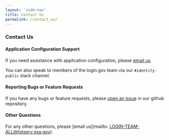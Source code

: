 ```yaml
---
layout: 'side-nav'
title: Contact Us
permalink: /contact_us/
---
```


### Contact Us

#### Application Configuration Support

If you need assistance with application configuration, please [email us](mailto:developers@login.gov).

You can also speak to members of the login.gov team via our `#identity-public` slack channel.

#### Reporting Bugs or Feature Requests

If you have any bugs or feature requests, please [open an issue](https://github.com/18F/identity-idp/issues) in our github repository.

#### Other Questions

For any other questions, please [email us](mailto: LOGIN-TEAM-ALL@listserv.gsa.gov).

